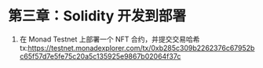 # 第三章：Solidity 开发到部署

1. 在 Monad Testnet 上部署一个 NFT 合约，并提交交易哈希
   tx:https://testnet.monadexplorer.com/tx/0xb285c309b2262376c67952bc65f57d7e5fe75c20a5c135925e9867b02064f37c
